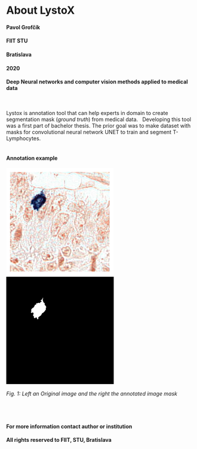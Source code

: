 # About LystoX


#### Pavol Grofčík
#### FIIT STU
#### Bratislava
#### 2020
#### Deep Neural networks and computer vision methods applied to medical data
&nbsp;
&nbsp;
&nbsp;
  
  
Lystox is annotation tool that can help experts in domain to create 
segmentation mask (*ground truth*) from medical data.
&nbsp;
Developing this tool was a first part of bachelor thesis.
The prior goal was to make dataset with masks for convolutional
neural network UNET to train and segment T-Lymphocytes.  
&nbsp;
&nbsp;
#### Annotation example
![img](https://github.com/PavolGrofcik/LystoX/blob/master/figures/train_img_19351.png) 
![img](https://github.com/PavolGrofcik/LystoX/blob/master/figures/train_img_19351_mask.png)  
    
    
        
*Fig. 1: Left an Original image and the right the annotated image mask*    
&nbsp;  
&nbsp;  
&nbsp;  
#### For more information contact author or institution
#### All rights reserved to FIIT, STU, Bratislava  
